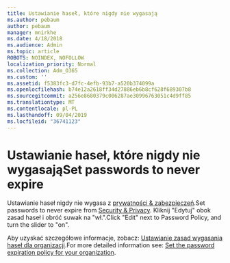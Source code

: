 ```yaml
---
title: Ustawianie haseł, które nigdy nie wygasają
ms.author: pebaum
author: pebaum
manager: mnirkhe
ms.date: 4/18/2018
ms.audience: Admin
ms.topic: article
ROBOTS: NOINDEX, NOFOLLOW
localization_priority: Normal
ms.collection: Adm_O365
ms.custom: ''
ms.assetid: f5383fc3-d7fc-4efb-93b7-a520b374099a
ms.openlocfilehash: b74e12a2618ff34d27886eb6b8cf628f689307b8
ms.sourcegitcommit: a256e8680379c006287ae30996763051c4d9ff85
ms.translationtype: MT
ms.contentlocale: pl-PL
ms.lasthandoff: 09/04/2019
ms.locfileid: "36741123"
---
```

# <a name="set-passwords-to-never-expire"></a><span data-ttu-id="e5c07-102">Ustawianie haseł, które nigdy nie wygasają</span><span class="sxs-lookup"><span data-stu-id="e5c07-102">Set passwords to never expire</span></span>

<span data-ttu-id="e5c07-103">Ustawianie haseł nigdy nie wygasa z [prywatności &amp; zabezpieczeń](https://portal.office.com/adminportal/home#/settings/security).</span><span class="sxs-lookup"><span data-stu-id="e5c07-103">Set passwords to never expire from [Security &amp; Privacy](https://portal.office.com/adminportal/home#/settings/security).</span></span> <span data-ttu-id="e5c07-104">Kliknij "Edytuj" obok zasad haseł i obróć suwak na "wł.".</span><span class="sxs-lookup"><span data-stu-id="e5c07-104">Click "Edit" next to Password Policy, and turn the slider to "on".</span></span>
  
<span data-ttu-id="e5c07-105">Aby uzyskać szczegółowe informacje, zobacz: [Ustawianie zasad wygasania haseł dla organizacji](https://docs.microsoft.com/office365/admin/manage/set-password-expiration-policy).</span><span class="sxs-lookup"><span data-stu-id="e5c07-105">For more detailed information see: [Set the password expiration policy for your organization](https://docs.microsoft.com/office365/admin/manage/set-password-expiration-policy).</span></span>
  

